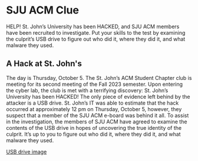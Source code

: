 # SJU ACM Clue
HELP! St. John’s University has been HACKED, and SJU ACM members have been recruited to investigate. Put your skills to the test by examining the culprit’s USB drive to figure out who did it, where they did it, and what malware they used.

## A Hack at St. John's
The day is Thursday, October 5. The St. John’s ACM Student Chapter club is meeting for its second meeting of the Fall 2023 semester. Upon entering the cyber lab, the club is met with a terrifying discovery: St. John’s University has been HACKED! The only piece of evidence left behind by the attacker is a USB drive. St. John’s IT was able to estimate that the hack occurred at approximately 12 pm on Thursday, October 5, however, they suspect that a member of the SJU ACM e-board was behind it all. To assist in the investigation, the members of SJU ACM have agreed to examine the contents of the USB drive in hopes of uncovering the true identity of the culprit. It’s up to you to figure out who did it, where they did it, and what malware they used. 

[USB drive image]()
